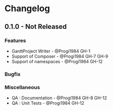 # Changelog

## 0.1.0 - Not Released

### Features
- GanttProject Writer - @Progi1984 GH-1
- Support of Composer - @Progi1984 GH-7 GH-9
- Support of namespaces - @Progi1984 GH-12

### Bugfix

### Miscellaneous
- QA : Documentation - @Progi1984 GH-8 GH-12
- QA : Unit Tests - @Progi1984 GH-12